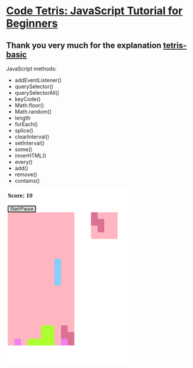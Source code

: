 # [Code Tetris: JavaScript Tutorial for Beginners](https://www.youtube.com/watch?v=rAUn1Lom6dw)

## Thank you very much for the explanation [tetris-basic](https://github.com/kubowania/Tetris-Basic)

JavaScript methods:

- addEventListener()
- querySelector()
- querySelectorAll()
- keyCode()
- Math.floor()
- Math.random()
- length
- forEach()
- splice()
- clearInterval()
- setInterval()
- some()
- innerHTML()
- every()
- add()
- remove()
- contains()

![alt text](image.png)

